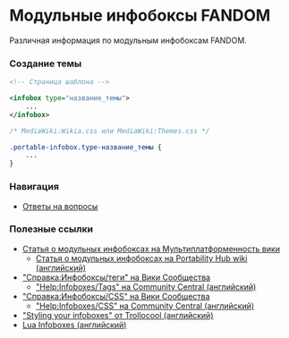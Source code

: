 # Модульные инфобоксы FANDOM
Различная информация по модульным инфобоксам FANDOM.

### Создание темы

```xml
<!-- Страница шаблона -->

<infobox type="название_темы">
	...
</infobox>
```

```css
/* MediaWiki:Wikia.css или MediaWiki:Themes.css */

.portable-infobox.type-название_темы {
	...
}
```

### Навигация

* [Ответы на вопросы](faq.md)

### Полезные ссылки

* [Статья о модульных инфобоксах на Мультиплатформенность вики](https://portability.fandom.com/ru/wiki/Модульные_инфобоксы)
  * [Статья о модульных инфобоксах на Portability Hub wiki (английский)](https://portability.fandom.com/wiki/Portable_Infoboxes)
* ["Справка:Инфобоксы/теги" на Вики Сообщества](https://community.fandom.com/ru/wiki/Справка:Инфобоксы/теги)
  * ["Help:Infoboxes/Tags" на Community Central (английский)](https://community.fandom.com/wiki/Help:Infoboxes/Tags)
* ["Справка:Инфобоксы/CSS" на Вики Сообщества](https://community.fandom.com/ru/wiki/Справка:Инфобоксы/CSS)
  * ["Help:Infoboxes/CSS" на Community Central (английский)](https://community.fandom.com/wiki/Help:Infoboxes/CSS)
* ["Styling your infoboxes" от Trollocool (английский)](https://community.fandom.com/wiki/User_blog:Trollocool/Styling_your_infoboxes)
* [Lua Infoboxes (английский)](https://portability.fandom.com/wiki/Lua_Infoboxes)


